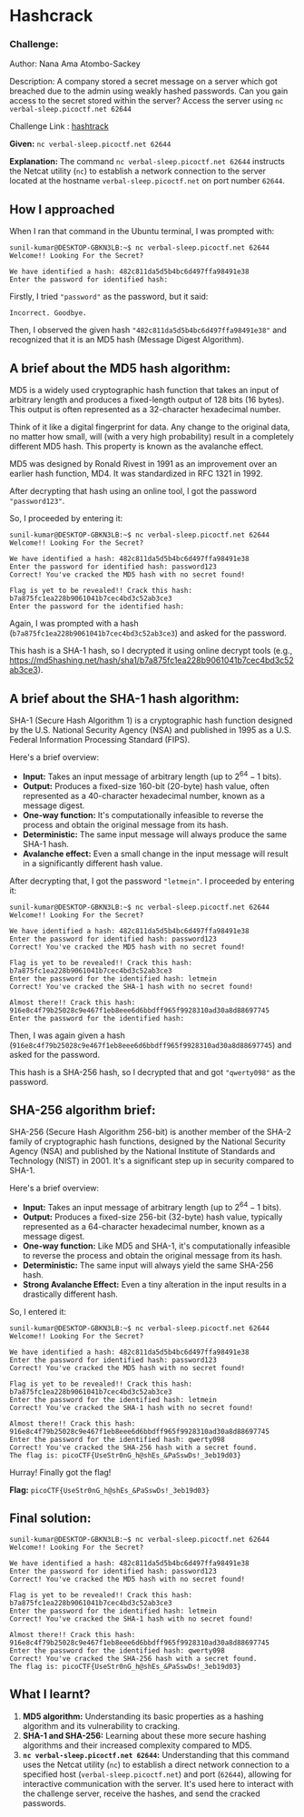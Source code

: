 # Hashcrack

### Challenge:

Author: Nana Ama Atombo-Sackey

Description: A company stored a secret message on a server which got breached due to the admin using weakly hashed passwords. Can you gain access to the secret stored within the server?
Access the server using `nc verbal-sleep.picoctf.net 62644`

Challenge Link : [hashtrack](https://play.picoctf.org/practice/challenge/475?category=2&page=1)

**Given:** `nc verbal-sleep.picoctf.net 62644`

**Explanation:**
The command `nc verbal-sleep.picoctf.net 62644` instructs the Netcat utility (`nc`) to establish a network connection to the server located at the hostname `verbal-sleep.picoctf.net` on port number `62644`.

## How I approached

When I ran that command in the Ubuntu terminal, I was prompted with:

```terminal
sunil-kumar@DESKTOP-GBKN3LB:~$ nc verbal-sleep.picoctf.net 62644
Welcome!! Looking For the Secret?

We have identified a hash: 482c811da5d5b4bc6d497ffa98491e38
Enter the password for identified hash:
```

Firstly, I tried `"password"` as the password, but it said:

```terminal
Incorrect. Goodbye.
```

Then, I observed the given hash `"482c811da5d5b4bc6d497ffa98491e38"` and recognized that it is an MD5 hash (Message Digest Algorithm).

## A brief about the MD5 hash algorithm:

MD5 is a widely used cryptographic hash function that takes an input of arbitrary length and produces a fixed-length output of 128 bits (16 bytes). This output is often represented as a 32-character hexadecimal number.

Think of it like a digital fingerprint for data. Any change to the original data, no matter how small, will (with a very high probability) result in a completely different MD5 hash. This property is known as the avalanche effect.

MD5 was designed by Ronald Rivest in 1991 as an improvement over an earlier hash function, MD4. It was standardized in RFC 1321 in 1992.

After decrypting that hash using an online tool, I got the password `"password123"`.

So, I proceeded by entering it:

```terminal
sunil-kumar@DESKTOP-GBKN3LB:~$ nc verbal-sleep.picoctf.net 62644
Welcome!! Looking For the Secret?

We have identified a hash: 482c811da5d5b4bc6d497ffa98491e38
Enter the password for identified hash: password123
Correct! You've cracked the MD5 hash with no secret found!

Flag is yet to be revealed!! Crack this hash: b7a875fc1ea228b9061041b7cec4bd3c52ab3ce3
Enter the password for the identified hash:
```

Again, I was prompted with a hash (`b7a875fc1ea228b9061041b7cec4bd3c52ab3ce3`) and asked for the password.

This hash is a SHA-1 hash, so I decrypted it using online decrypt tools (e.g., https://md5hashing.net/hash/sha1/b7a875fc1ea228b9061041b7cec4bd3c52ab3ce3).

## A brief about the SHA-1 hash algorithm:

SHA-1 (Secure Hash Algorithm 1) is a cryptographic hash function designed by the U.S. National Security Agency (NSA) and published in 1995 as a U.S. Federal Information Processing Standard (FIPS).

Here's a brief overview:

- **Input:** Takes an input message of arbitrary length (up to $2^{64} - 1$ bits).
- **Output:** Produces a fixed-size 160-bit (20-byte) hash value, often represented as a 40-character hexadecimal number, known as a message digest.
- **One-way function:** It's computationally infeasible to reverse the process and obtain the original message from its hash.
- **Deterministic:** The same input message will always produce the same SHA-1 hash.
- **Avalanche effect:** Even a small change in the input message will result in a significantly different hash value.

After decrypting that, I got the password `"letmein"`. I proceeded by entering it:

```terminal
sunil-kumar@DESKTOP-GBKN3LB:~$ nc verbal-sleep.picoctf.net 62644
Welcome!! Looking For the Secret?

We have identified a hash: 482c811da5d5b4bc6d497ffa98491e38
Enter the password for identified hash: password123
Correct! You've cracked the MD5 hash with no secret found!

Flag is yet to be revealed!! Crack this hash: b7a875fc1ea228b9061041b7cec4bd3c52ab3ce3
Enter the password for the identified hash: letmein
Correct! You've cracked the SHA-1 hash with no secret found!

Almost there!! Crack this hash: 916e8c4f79b25028c9e467f1eb8eee6d6bbdff965f9928310ad30a8d88697745
Enter the password for the identified hash:
```

Then, I was again given a hash (`916e8c4f79b25028c9e467f1eb8eee6d6bbdff965f9928310ad30a8d88697745`) and asked for the password.

This hash is a SHA-256 hash, so I decrypted that and got `"qwerty098"` as the password.

## SHA-256 algorithm brief:

SHA-256 (Secure Hash Algorithm 256-bit) is another member of the SHA-2 family of cryptographic hash functions, designed by the National Security Agency (NSA) and published by the National Institute of Standards and Technology (NIST) in 2001. It's a significant step up in security compared to SHA-1.

Here's a brief overview:

- **Input:** Takes an input message of arbitrary length (up to $2^{64} - 1$ bits).
- **Output:** Produces a fixed-size 256-bit (32-byte) hash value, typically represented as a 64-character hexadecimal number, known as a message digest.
- **One-way function:** Like MD5 and SHA-1, it's computationally infeasible to reverse the process and obtain the original message from its hash.
- **Deterministic:** The same input will always yield the same SHA-256 hash.
- **Strong Avalanche Effect:** Even a tiny alteration in the input results in a drastically different hash.

So, I entered it:

```terminal
sunil-kumar@DESKTOP-GBKN3LB:~$ nc verbal-sleep.picoctf.net 62644
Welcome!! Looking For the Secret?

We have identified a hash: 482c811da5d5b4bc6d497ffa98491e38
Enter the password for identified hash: password123
Correct! You've cracked the MD5 hash with no secret found!

Flag is yet to be revealed!! Crack this hash: b7a875fc1ea228b9061041b7cec4bd3c52ab3ce3
Enter the password for the identified hash: letmein
Correct! You've cracked the SHA-1 hash with no secret found!

Almost there!! Crack this hash: 916e8c4f79b25028c9e467f1eb8eee6d6bbdff965f9928310ad30a8d88697745
Enter the password for the identified hash: qwerty098
Correct! You've cracked the SHA-256 hash with a secret found.
The flag is: picoCTF{UseStr0nG_h@shEs_&PaSswDs!_3eb19d03}
```

Hurray! Finally got the flag!

**Flag:** `picoCTF{UseStr0nG_h@shEs_&PaSswDs!_3eb19d03}`

## Final solution:

```terminal
sunil-kumar@DESKTOP-GBKN3LB:~$ nc verbal-sleep.picoctf.net 62644
Welcome!! Looking For the Secret?

We have identified a hash: 482c811da5d5b4bc6d497ffa98491e38
Enter the password for identified hash: password123
Correct! You've cracked the MD5 hash with no secret found!

Flag is yet to be revealed!! Crack this hash: b7a875fc1ea228b9061041b7cec4bd3c52ab3ce3
Enter the password for the identified hash: letmein
Correct! You've cracked the SHA-1 hash with no secret found!

Almost there!! Crack this hash: 916e8c4f79b25028c9e467f1eb8eee6d6bbdff965f9928310ad30a8d88697745
Enter the password for the identified hash: qwerty098
Correct! You've cracked the SHA-256 hash with a secret found.
The flag is: picoCTF{UseStr0nG_h@shEs_&PaSswDs!_3eb19d03}
```

## What I learnt?

1.  **MD5 algorithm:** Understanding its basic properties as a hashing algorithm and its vulnerability to cracking.
2.  **SHA-1 and SHA-256:** Learning about these more secure hashing algorithms and their increased complexity compared to MD5.
3.  **`nc verbal-sleep.picoctf.net 62644`:** Understanding that this command uses the Netcat utility (`nc`) to establish a direct network connection to a specified host (`verbal-sleep.picoctf.net`) and port (`62644`), allowing for interactive communication with the server. It's used here to interact with the challenge server, receive the hashes, and send the cracked passwords.
